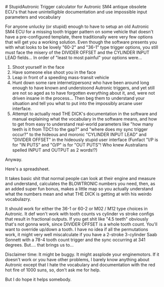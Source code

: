 <meta name="google-site-verification" content="M-EL9z_9rLH5lnUgtP_yUfDNjvodsiUC_8Z86W37iII" />
# StupidAutronic
Trigger calculator for Autronic SM4 antique obsolete ECU's that have unintelligible documentation and use impossible input parameters and vocabulary

For anyone unlucky (or stupid) enough to have to setup an old Autronic SM4 ECU for a missing tooth trigger pattern on some vehicle that doesn't have a pre-configured template, there traditionally were very few options that will get you a working solution. Even though the software presents you with what looks to be lovely "60-2" and "36-1" type trigger options, you still must face the misery of the DIVIDER OFFSET and the CYLINDER INPUT LEAD fields...  In order of "least to most painful" your options were... 

1. Shoot yourself in the face
2. Have someone else shoot you in the face
3. Leap in front of a speeding mass-transit vehicle
3. Hunt down some rare internetzpersonz who have been around long enough to have known and understoond Autronic triggers, and yet still are not so aged as to have forgotten everything about it, and, were not driven insane in the process... Then beg them to understand your situation and tell you what to put into the impossibly arcane user interface. 
4. Attempt to actually read THE DICK's documentation in the software and manual explaining what the vocabulary in the software means, and how to get from easy to understand real-world parameters like "how many teeth is it from TDC1 to the gap?" and "where does my sync trigger occur?" to the hideous and moronic "CYLINDER INPUT LEAD" and "DIVIDER OFFSET" in the hideously stupid user interface (Funfact "I/P is for "IN PUTS" and "O/P" is for "OUT PUTS"!  Who knew Australians spelled INPUT and OUTPUT as 2 words!?)

Anyway.  

Here's a spreadsheet. 

It takes basic shit that normal people can look at their engine and measure and understand, calculates the BLOWTRONIC numbers you need, then, as an added super fun bonus, makes a little map so you actually understand what the numbers mean and what THE DICK is getting at with his weirdo vocabulazry. 

It should work for either the 36-1 or 60-2 or M02 / M12 type choices in Autronic. It def won't work with tooth counts vs cylinder vs stroke configs that result in fractional outputs. If you get shit like "4.5 teeth" obviously that's not gonna work, since DIVIDER OFFSET is a whole tooth count. You'll want to override up/down a tooth.  I have no idea if all the permutations work, it might very well miscalculate if you have a 2-stroke 3-cylinder Saab Sonnett with a 78-4 tooth count trigger and the sync occurring at 341 degrees.  But.... that brings us to... 

Disclaimer time: It might be buggy. It might assplode your enginemotors. If it doesn't work or you have other problems, I barely know anything about Autronic except that I hate the vocabulary and documentation with the red hot fire of 1000 suns, so, don't ask me for help. 

But I do hope it helps somebody. 

